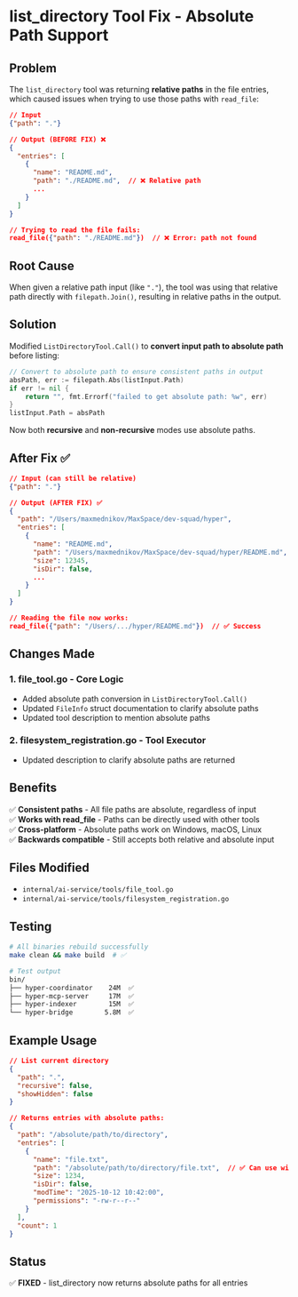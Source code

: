 # list_directory Tool Fix - Absolute Path Support

## Problem

The `list_directory` tool was returning **relative paths** in the file entries, which caused issues when trying to use those paths with `read_file`:

```json
// Input
{"path": "."}

// Output (BEFORE FIX) ❌
{
  "entries": [
    {
      "name": "README.md",
      "path": "./README.md",  // ❌ Relative path
      ...
    }
  ]
}

// Trying to read the file fails:
read_file({"path": "./README.md"})  // ❌ Error: path not found
```

## Root Cause

When given a relative path input (like `"."`), the tool was using that relative path directly with `filepath.Join()`, resulting in relative paths in the output.

## Solution

Modified `ListDirectoryTool.Call()` to **convert input path to absolute path** before listing:

```go
// Convert to absolute path to ensure consistent paths in output
absPath, err := filepath.Abs(listInput.Path)
if err != nil {
    return "", fmt.Errorf("failed to get absolute path: %w", err)
}
listInput.Path = absPath
```

Now both **recursive** and **non-recursive** modes use absolute paths.

## After Fix ✅

```json
// Input (can still be relative)
{"path": "."}

// Output (AFTER FIX) ✅
{
  "path": "/Users/maxmednikov/MaxSpace/dev-squad/hyper",
  "entries": [
    {
      "name": "README.md",
      "path": "/Users/maxmednikov/MaxSpace/dev-squad/hyper/README.md",  // ✅ Absolute path
      "size": 12345,
      "isDir": false,
      ...
    }
  ]
}

// Reading the file now works:
read_file({"path": "/Users/.../hyper/README.md"})  // ✅ Success
```

## Changes Made

### 1. **file_tool.go** - Core Logic
- Added absolute path conversion in `ListDirectoryTool.Call()`
- Updated `FileInfo` struct documentation to clarify absolute paths
- Updated tool description to mention absolute paths

### 2. **filesystem_registration.go** - Tool Executor
- Updated description to clarify absolute paths are returned

## Benefits

✅ **Consistent paths** - All file paths are absolute, regardless of input  
✅ **Works with read_file** - Paths can be directly used with other tools  
✅ **Cross-platform** - Absolute paths work on Windows, macOS, Linux  
✅ **Backwards compatible** - Still accepts both relative and absolute input  

## Files Modified

- `internal/ai-service/tools/file_tool.go`
- `internal/ai-service/tools/filesystem_registration.go`

## Testing

```bash
# All binaries rebuild successfully
make clean && make build  # ✅

# Test output
bin/
├── hyper-coordinator    24M  ✅
├── hyper-mcp-server     17M  ✅
├── hyper-indexer        15M  ✅
└── hyper-bridge        5.8M  ✅
```

## Example Usage

```json
// List current directory
{
  "path": ".",
  "recursive": false,
  "showHidden": false
}

// Returns entries with absolute paths:
{
  "path": "/absolute/path/to/directory",
  "entries": [
    {
      "name": "file.txt",
      "path": "/absolute/path/to/directory/file.txt",  // ✅ Can use with read_file
      "size": 1234,
      "isDir": false,
      "modTime": "2025-10-12 10:42:00",
      "permissions": "-rw-r--r--"
    }
  ],
  "count": 1
}
```

## Status

✅ **FIXED** - list_directory now returns absolute paths for all entries
